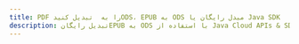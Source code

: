 ---title: PDF را به  تبدیل کنیدODS، EPUB به ODS مبدل رایگان یا Java SDKdescription: تبدیل رایگانEPUB به ODS با استفاده از Java Cloud APIs & SDK همچنین اسناد PDF را در Cloud ایجاد، ویرایش و رندر کنید.---